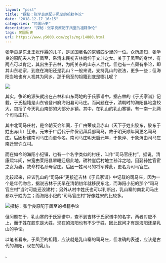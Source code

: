 ```yaml
---
layout: "post"
title: "探秘：张学良原配于凤至的祖籍争论"
date: "2018-12-17 16:15"
categories: "民国历史"
description: "探秘：张学良原配于凤至的祖籍争论"
tags: 民国历史
url: https://www.y5000.com/zgls/mg/14880.html
---
```






张学良是东北王张作霖的儿子，是民国著名的京城四少里的一位。众所周知，张学良的原配夫人为于凤至，系清末民初吉林商绅于文斗之女。关于于凤至的身世，有两点可以肯定，其出生于吉林，为闯关东的山东人后代。但也有一点颇有争论，即其山东老家，到底在海阳还是乳山？一般来说，支持乳山的说法，更多一些；但海阳当地也有人视其为同乡，那于凤至的祖籍到底是哪儿呢？

![](https://img.y5000.com/uploads/allimg/170224/10264564I-0.jpg)

其实，争论的源头就出在吉林和山东两地的于氏家谱中。据吉林的《于氏家谱》记载，于氏祖籍是山东省登州府海阳县司马庄。而问题在于，清朝时的海阳县地盘较大，包括了今天乳山南部的大部分乡镇。其中，在乳山的乳山寨镇，有一南一北两个司马庄村。

其中北司马庄村，是金朝天会年间，于广由荣成县赤山（天下于姓出胶东，胶东于姓出赤山）迁来。元末于广后代于仲保诏拜兵部司马，故于明天顺年间更名司马庄。后因析建南司马庄而更今名。南司马庄明天启元年，于象泽、于象渭由司马庄南迁里许立村。

而在如今的海阳小纪镇，也有一个名字类似的村庄，叫作“司马官庄村”。据说，清康熙年间，宋宽由莱阳县翠疃迁居此地，耕种崖后村地主孙泮之地。因娶孙姓官宦之女为妻，故命村名孙母官庄。后因一姓司马的将军葬此，更名为司马官庄。

比较起来，应该乳山的“司马庄”更接近吉林《于氏家谱》中记载的司马庄，因为一个是年代吻合，据说吉林于氏早在清朝初年就移民东北，而海阳小纪的那个“司马官庄村”当时可能还没建村；另外从村中姓氏也可以判断出，乳山寨的南北司马庄都以于姓为主；而海阳小纪的“司马官庄村”好像姓宋的比较多。

![探秘：张学良原配于凤至的祖籍争论](/uploads/allimg/170224/6-1F22410240T23.JPG)

但问题在于，乳山寨的于氏家谱中，查不到吉林于氏家谱中的名字，两者对应不上，而于姓在胶东是大姓，现在的海阳也有不少于姓，因此民间才有是海阳还是乳山的争论。

以笔者看来，于凤至的祖籍，应该就是乳山寨的司马庄，但准确的表述，应该是古代的海阳，现在的乳山。

、
